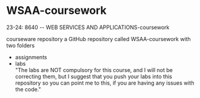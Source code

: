 # WSAA-coursework
23-24: 8640 -- WEB SERVICES AND APPLICATIONS-coursework

courseware repository
a GitHub repository called WSAA-coursework with two folders

+ assignments
+ labs <br>
"The labs are NOT compulsory for this course, and I will not be correcting them, but I suggest that you push your labs into this repository so you can point me to this, if you are having any issues with the code."
